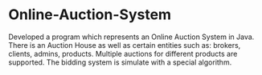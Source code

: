 # Online-Auction-System
Developed a program which represents an Online Auction System in Java. There is an Auction House as well as certain entities such as: brokers, clients, admins, products. Multiple auctions for different products are supported. The bidding system is simulate with a special algorithm.
